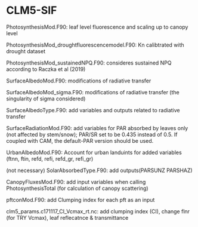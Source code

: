 # CLM5-SIF
PhotosynthesisMod.F90: leaf level fluorescence and scaling up to canopy level 

PhotosynthesisMod_droughtfluorescencemodel.F90: Kn calibtrated with drought dataset

PhotosynthesisMod_sustainedNPQ.F90: consideres sustained NPQ according to Raczka et al (2019)

SurfaceAlbedoMod.F90: modifications of radiative transfer

SurfaceAlbedoMod_sigma.F90: modifications of radiative transfer (the singularity of sigma considered)

SurfaceAlbedoType.F90: add variables and outputs related to radiative transfer

SurfaceRadiationMod.F90: add variables for PAR absorbed by leaves only (not affected by stem/snow); PAR/SR set to be 0.435 instead of 0.5. If coupled with CAM, the default-PAR version should be used.

UrbanAlbedoMod.F90: Account for urban landuints for added variables (ftnn, ftin, refd, refi, refd_gr, refi_gr)

(not necessary) SolarAbsorbedType.F90: add outputs(PARSUNZ PARSHAZ) 

CanopyFluxesMod.F90: add input variables when calling PhotosynthesisTotal (for calculation of canopy scattering)

pftconMod.F90: add Clumping index for each pft as an input

clm5_params.c171117_CI_Vcmax_rt.nc: add clumping index (CI), change flnr (for TRY Vcmax), leaf reflecatnce & transmittance
